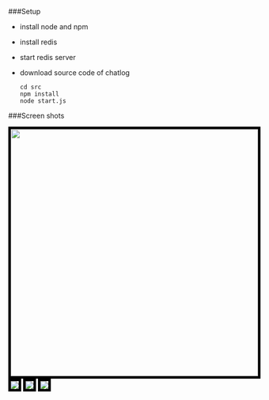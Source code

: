 ###Setup
  - install node and npm
  - install redis
  - start redis server
  - download source code of chatlog

        cd src 
        npm install
        node start.js
  
###Screen shots

<img src="https://github.com/nodengine/chatlog/raw/master/src/img/1.png" style="width:500px;border: 5px solid #000;" />
<img src="https://github.com/nodengine/chatlog/raw/master/src/img/2.png" style="border: 5px solid #000;" />
<img src="https://github.com/nodengine/chatlog/raw/master/src/img/3.png" style="border: 5px solid #000;" />
<img src="https://github.com/nodengine/chatlog/raw/master/src/img/4.png" style="border: 5px solid #000;" />
